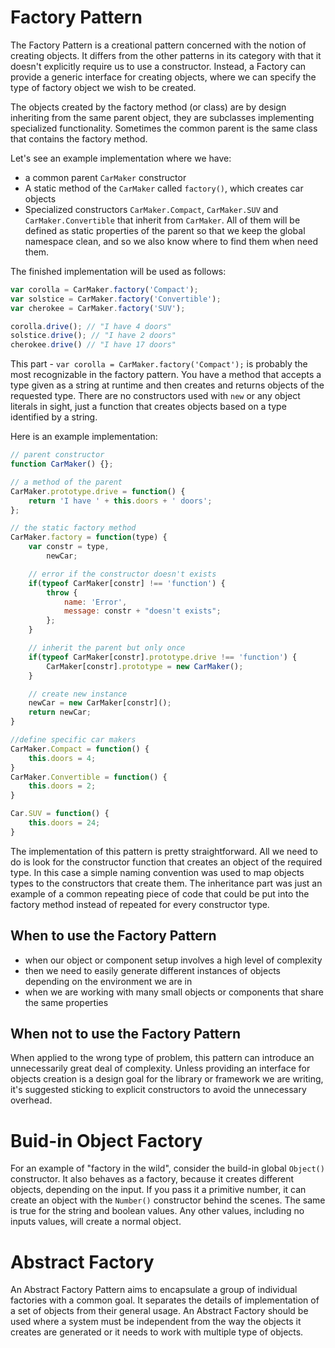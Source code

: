 # Factory Pattern

The Factory Pattern is a creational pattern concerned with the notion of creating objects. It differs from the other patterns in its category with that it doesn't explicitly require us to use a constructor. Instead, a Factory can provide a generic interface for creating objects, where we can specify the type of factory object we wish to be created.

The objects created by the factory method (or class) are by design inheriting from the same parent object, they are subclasses implementing specialized functionality. Sometimes the common parent is the same class that contains the factory method.

Let's see an example implementation where we have:

- a common parent `CarMaker` constructor
- A static method of the `CarMaker` called `factory()`, which creates car objects
- Specialized constructors `CarMaker.Compact`, `CarMaker.SUV` and `CarMaker.Convertible` that inherit from `CarMaker`. All of them will be defined as static properties of the parent so that we keep the global namespace clean, and so we also know where to find them when need them.

The finished implementation will be used as follows:

```js
var corolla = CarMaker.factory('Compact');
var solstice = CarMaker.factory('Convertible');
var cherokee = CarMaker.factory('SUV');

corolla.drive(); // "I have 4 doors"
solstice.drive(); // "I have 2 doors"
cherokee.drive() // "I have 17 doors"

```

This part - `var corolla = CarMaker.factory('Compact');` is probably the most recognizable in the factory pattern. You have a method that accepts a type given as a string at runtime and then creates and returns objects of the requested type. There are no constructors used with `new` or any object literals in sight, just a function that creates objects based on a type identified by a string.

Here is an example implementation:

```js
// parent constructor
function CarMaker() {};

// a method of the parent
CarMaker.prototype.drive = function() {
    return 'I have ' + this.doors + ' doors';
};

// the static factory method
CarMaker.factory = function(type) {
    var constr = type,
        newCar;

    // error if the constructor doesn't exists
    if(typeof CarMaker[constr] !== 'function') {
        throw {
            name: 'Error',
            message: constr + "doesn't exists";
        };
    }

    // inherit the parent but only once
    if(typeof CarMaker[constr].prototype.drive !== 'function') {
        CarMaker[constr].prototype = new CarMaker();
    }

    // create new instance
    newCar = new CarMaker[constr]();
    return newCar;
}

//define specific car makers
CarMaker.Compact = function() {
    this.doors = 4;
}
CarMaker.Convertible = function() {
    this.doors = 2;
}

Car.SUV = function() {
    this.doors = 24;
}

```

The implementation of this pattern is pretty straightforward. All we need to do is look for the constructor function that creates an object of the required type. In this case a simple naming convention was used to map objects types to the constructors that create them. The inheritance part was just an example of a common repeating piece of code that could be put into the factory method instead of repeated for every constructor type.


## When to use the Factory Pattern

- when our object or component setup involves a high level of complexity
- then we need to easily generate different instances of objects depending on the environment we are in
- when we are working with many small objects or components that share the same properties

## When not to use the Factory Pattern

When applied to the wrong type of problem, this pattern can introduce an unnecessarily great deal of complexity. Unless providing an interface for objects creation is a design goal for the library or framework we are writing, it's suggested sticking to explicit constructors to avoid the unnecessary overhead.

# Buid-in Object Factory

For an example of "factory in the wild", consider the build-in global `Object()` constructor. It also behaves as a factory, because it creates different objects, depending on the input. If you pass it a primitive number, it can create an object with the `Number()` constructor behind the scenes. The same is true for the string and boolean values. Any other values, including no inputs values, will create a normal object.

# Abstract Factory

An Abstract Factory Pattern aims to encapsulate a group of individual factories with a common goal. It separates the details of implementation of a set of objects from their general usage. An Abstract Factory should be used where a system must be independent from the way the objects it creates are generated or it needs to work with multiple type of objects.
